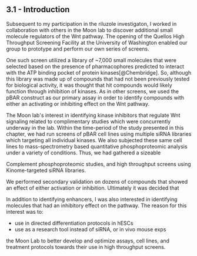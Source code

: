 
## 3.1 - Introduction

<!-- cursory description of the work and its motivation -->
Subsequent to my participation in the riluzole investigaton, I worked in collaboration with others in the Moon lab to discover additional small molecule regulators of the Wnt pathway. The opening of the Quellos High Throughput Screening Facility at the University of Washington enabled our group to prototype and perform our own series of screens. 

One such screen utilized a library of ~7,000 small molecules that were selected based on the presence of pharmacophores predicted to interact with the ATP binding pocket of protein kinases[@Chembridge]. So, although this library was made up of compounds that had not been previously tested for biological activity, it was thought that hit compounds would likely function through inhibition of kinases. As in other screens, we used the pBAR construct as our primary assay in order to identify compounds with either an activating or inhibiting effect on the Wnt pathway.

The Moon lab's interest in identifying kinase inhibitors that regulate Wnt signaling related to complimentary studies which were concurrently underway in the lab. Within the time-period of the study presented in this chapter, we had run screens of pBAR cell lines using multiple siRNA libraries which targeting all individual kinases. We also subjected these same cell lines to mass-spectrometry based quantitative phosphoproteomic analysis under a variety of conditions. Thus, we had gathered a sizeable

Complement phosphoproteomic studies, and high throughput screens using Kinome-targeted siRNA libraries.

We performed secondary validation on dozens of compounds that showed an effect of either activation or inhibition. Ultimately it was decided that 

In addition to identifying enhancers, I was also interested in identifying molecules that had an inhibitory effect on the pathway. The reason for this interest was to:
* use in directed differentiation protocols in hESCs
* use as a research tool instead of siRNA, or in vivo mouse exps

 the Moon Lab to better develop and optimize assays, cell lines, and treatment protocols towards their use in high throughput screens.


